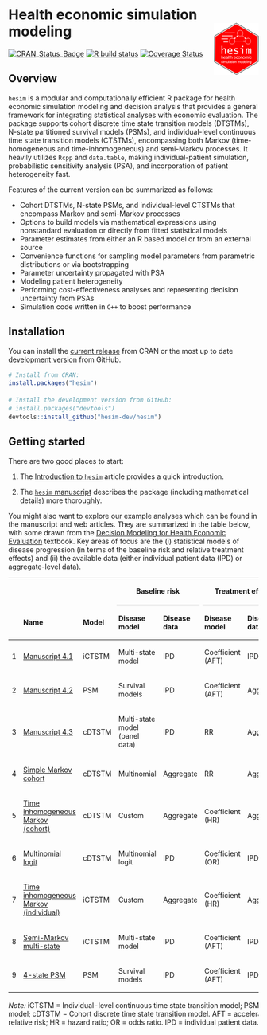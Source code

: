 
# Health economic simulation modeling <img src="man/figures/logo.png" align="right" width="90" />

<!-- badges: start -->

[![CRAN\_Status\_Badge](https://www.r-pkg.org/badges/version/hesim)](https://cran.r-project.org/package=hesim)
[![R build
status](https://github.com/hesim-dev/hesim/workflows/R-CMD-check/badge.svg)](https://github.com/hesim-dev/hesim/actions)
[![Coverage
Status](https://codecov.io/gh/hesim-dev/hesim/branch/master/graph/badge.svg)](https://codecov.io/gh/hesim-dev/hesim)
<!-- badges: end -->

## Overview

`hesim` is a modular and computationally efficient R package for health
economic simulation modeling and decision analysis that provides a
general framework for integrating statistical analyses with economic
evaluation. The package supports cohort discrete time state transition
models (DTSTMs), N-state partitioned survival models (PSMs), and
individual-level continuous time state transition models (CTSTMs),
encompassing both Markov (time-homogeneous and time-inhomogeneous) and
semi-Markov processes. It heavily utilizes `Rcpp` and `data.table`,
making individual-patient simulation, probabilistic sensitivity analysis
(PSA), and incorporation of patient heterogeneity fast.

Features of the current version can be summarized as follows:

  - Cohort DTSTMs, N-state PSMs, and individual-level CTSTMs that
    encompass Markov and semi-Markov processes
  - Options to build models via mathematical expressions using
    nonstandard evaluation or directly from fitted statistical models
  - Parameter estimates from either an R based model or from an external
    source
  - Convenience functions for sampling model parameters from parametric
    distributions or via bootstrapping
  - Parameter uncertainty propagated with PSA
  - Modeling patient heterogeneity
  - Performing cost-effectiveness analyses and representing decision
    uncertainty from PSAs
  - Simulation code written in `C++` to boost performance

## Installation

You can install the [current
release](https://hesim-dev.github.io/hesim/) from CRAN or the most up to
date [development version](https://hesim-dev.github.io/hesim/dev/) from
GitHub.

``` r
# Install from CRAN:
install.packages("hesim")

# Install the development version from GitHub:
# install.packages("devtools")
devtools::install_github("hesim-dev/hesim")
```

## Getting started

There are two good places to start:

1.  The [Introduction to
    `hesim`](https://hesim-dev.github.io/hesim/articles/intro.html)
    article provides a quick introduction.

2.  The [`hesim`
    manuscript](https://github.com/hesim-dev/hesim-manuscript/blob/main/manuscript.pdf)
    describes the package (including mathematical details) more
    thoroughly.

You might also want to explore our example analyses which can be found
in the manuscript and web articles. They are summarized in the table
below, with some drawn from the [Decision Modeling for Health Economic
Evaluation](https://www.herc.ox.ac.uk/downloads/decision-modelling-for-health-economic-evaluation)
textbook. Key areas of focus are the (i) statistical models of disease
progression (in terms of the baseline risk and relative treatment
effects) and (ii) the available data (either individual patient data
(IPD) or aggregate-level data).

<table class="table" style="margin-left: auto; margin-right: auto;">

<thead>

<tr>

<th style="empty-cells: hide;border-bottom:hidden;" colspan="1">

</th>

<th style="empty-cells: hide;border-bottom:hidden;" colspan="1">

</th>

<th style="empty-cells: hide;border-bottom:hidden;" colspan="1">

</th>

<th style="border-bottom:hidden;padding-bottom:0; padding-left:3px;padding-right:3px;text-align: center; " colspan="2">

<div style="border-bottom: 1px solid #ddd; padding-bottom: 5px; ">

Baseline risk

</div>

</th>

<th style="border-bottom:hidden;padding-bottom:0; padding-left:3px;padding-right:3px;text-align: center; " colspan="2">

<div style="border-bottom: 1px solid #ddd; padding-bottom: 5px; ">

Treatment effect

</div>

</th>

<th style="empty-cells: hide;border-bottom:hidden;" colspan="1">

</th>

</tr>

<tr>

<th style="text-align:left;">

</th>

<th style="text-align:left;">

Name

</th>

<th style="text-align:left;">

Model

</th>

<th style="text-align:left;">

Disease model

</th>

<th style="text-align:left;">

Disease data

</th>

<th style="text-align:left;">

Disease model

</th>

<th style="text-align:left;">

Disease data

</th>

<th style="text-align:left;">

Application

</th>

</tr>

</thead>

<tbody>

<tr>

<td style="text-align:left;">

1

</td>

<td style="text-align:left;width: 15em; ">

<a href="https://github.com/hesim-dev/hesim-manuscript/blob/main/manuscript.pdf" style="     ">Manuscript
4.1</a>

</td>

<td style="text-align:left;">

iCTSTM

</td>

<td style="text-align:left;">

Multi-state model

</td>

<td style="text-align:left;">

IPD

</td>

<td style="text-align:left;">

Coefficient (AFT)

</td>

<td style="text-align:left;">

IPD

</td>

<td style="text-align:left;">

Oncology

</td>

</tr>

<tr>

<td style="text-align:left;">

2

</td>

<td style="text-align:left;width: 15em; ">

<a href="https://github.com/hesim-dev/hesim-manuscript/blob/main/manuscript.pdf" style="     ">Manuscript
4.2</a>

</td>

<td style="text-align:left;">

PSM

</td>

<td style="text-align:left;">

Survival models

</td>

<td style="text-align:left;">

IPD

</td>

<td style="text-align:left;">

Coefficient (AFT)

</td>

<td style="text-align:left;">

Aggregate

</td>

<td style="text-align:left;">

Oncology

</td>

</tr>

<tr>

<td style="text-align:left;">

3

</td>

<td style="text-align:left;width: 15em; ">

<a href="https://github.com/hesim-dev/hesim-manuscript/blob/main/manuscript.pdf" style="     ">Manuscript
4.3</a>

</td>

<td style="text-align:left;">

cDTSTM

</td>

<td style="text-align:left;">

Multi-state model (panel data)

</td>

<td style="text-align:left;">

IPD

</td>

<td style="text-align:left;">

RR

</td>

<td style="text-align:left;">

Aggregate

</td>

<td style="text-align:left;">

Oncology

</td>

</tr>

<tr>

<td style="text-align:left;">

4

</td>

<td style="text-align:left;width: 15em; ">

<a href="https://hesim-dev.github.io/hesim/articles/markov-cohort.html" style="     ">Simple
Markov cohort</a>

</td>

<td style="text-align:left;">

cDTSTM

</td>

<td style="text-align:left;">

Multinomial

</td>

<td style="text-align:left;">

Aggregate

</td>

<td style="text-align:left;">

RR

</td>

<td style="text-align:left;">

Aggregate

</td>

<td style="text-align:left;">

HIV

</td>

</tr>

<tr>

<td style="text-align:left;">

5

</td>

<td style="text-align:left;width: 15em; ">

<a href="https://hesim-dev.github.io/hesim/articles/markov-inhomogeneous-cohort.html" style="     ">Time
inhomogeneous Markov (cohort)</a>

</td>

<td style="text-align:left;">

cDTSTM

</td>

<td style="text-align:left;">

Custom

</td>

<td style="text-align:left;">

Aggregate

</td>

<td style="text-align:left;">

Coefficient (HR)

</td>

<td style="text-align:left;">

Aggregate

</td>

<td style="text-align:left;">

Hip replacement

</td>

</tr>

<tr>

<td style="text-align:left;">

6

</td>

<td style="text-align:left;width: 15em; ">

<a href="https://hesim-dev.github.io/hesim/articles/mlogit.html" style="     ">Multinomial
logit</a>

</td>

<td style="text-align:left;">

cDTSTM

</td>

<td style="text-align:left;">

Multinomial logit

</td>

<td style="text-align:left;">

IPD

</td>

<td style="text-align:left;">

Coefficient (OR)

</td>

<td style="text-align:left;">

IPD

</td>

<td style="text-align:left;">

Generic

</td>

</tr>

<tr>

<td style="text-align:left;">

7

</td>

<td style="text-align:left;width: 15em; ">

<a href="https://hesim-dev.github.io/hesim/articles/markov-inhomogeneous-indiv.html" style="     ">Time
inhomogeneous Markov (individual)</a>

</td>

<td style="text-align:left;">

iCTSTM

</td>

<td style="text-align:left;">

Custom

</td>

<td style="text-align:left;">

Aggregate

</td>

<td style="text-align:left;">

Coefficient (HR)

</td>

<td style="text-align:left;">

Aggregate

</td>

<td style="text-align:left;">

Hip replacement

</td>

</tr>

<tr>

<td style="text-align:left;">

8

</td>

<td style="text-align:left;width: 15em; ">

<a href="https://hesim-dev.github.io/hesim/articles/mstate.html" style="     ">Semi-Markov
multi-state</a>

</td>

<td style="text-align:left;">

iCTSTM

</td>

<td style="text-align:left;">

Multi-state model

</td>

<td style="text-align:left;">

IPD

</td>

<td style="text-align:left;">

Coefficient (AFT)

</td>

<td style="text-align:left;">

IPD

</td>

<td style="text-align:left;">

Generic

</td>

</tr>

<tr>

<td style="text-align:left;">

9

</td>

<td style="text-align:left;width: 15em; ">

<a href="https://hesim-dev.github.io/hesim/articles/psm.html" style="     ">4-state
PSM</a>

</td>

<td style="text-align:left;">

PSM

</td>

<td style="text-align:left;">

Survival models

</td>

<td style="text-align:left;">

IPD

</td>

<td style="text-align:left;">

Coefficient (AFT)

</td>

<td style="text-align:left;">

IPD

</td>

<td style="text-align:left;">

Oncology

</td>

</tr>

</tbody>

<tfoot>

<tr>

<td style="padding: 0; border: 0;" colspan="100%">

<span style="font-style: italic;">Note: </span> <sup></sup> iCTSTM =
Individual-level continuous time state transition model; PSM =
partitioned survival model; cDTSTM = Cohort discrete time state
transition model. AFT = accelerated failure time; RR = relative risk; HR
= hazard ratio; OR = odds ratio. IPD = individual patient data.

</td>

</tr>

</tfoot>

</table>

